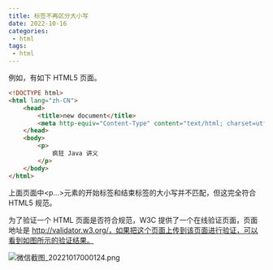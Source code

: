 ```yaml
---
title: 标签不再区分大小写
date: 2022-10-16
categories:
 - html
tags:
 - html
---
```


例如，有如下 HTML5 页面。

```html
<!DOCTYPE html>
<html lang="zh-CN">
	<head>
		<title>new document</title>
		<meta http-equiv="Content-Type" content="text/html; charset=utf-8">
	</head>
	<body>
		<p>
			疯狂 Java 讲义
		</p>
	</body>
</html>
```

上面页面中\<p...\>元素的开始标签和结束标签的大小写并不匹配，但这完全符合 HTML5 规范。

为了验证一个 HTML 页面是否符合规范，W3C 提供了一个在线验证页面，页面地址是 http://validator.w3.org/，如果把这个页面上传到该页面进行验证，可以看到如图所示的验证结果。

![微信截图_20221017000124.png](/微信截图_20221017000124.png '微信截图_20221017000124.png')
